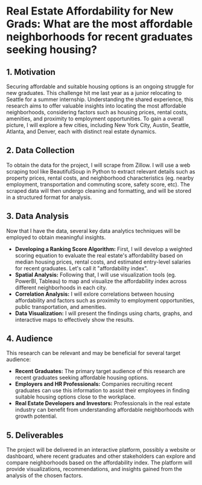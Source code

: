 # Real Estate Affordability for New Grads: What are the most affordable neighborhoods for recent graduates seeking housing?

## 1. Motivation
Securing affordable and suitable housing options is an ongoing struggle for new graduates. This challenge hit me last year as a junior relocating to Seattle for a summer internship. Understanding the shared experience, this research aims to offer valuable insights into locating the most affordable neighborhoods, considering factors such as housing prices, rental costs, amenities, and proximity to employment opportunities. To gain a overall picture, I will explore a few cities, including New York City, Austin, Seattle, Atlanta, and Denver, each with distinct real estate dynamics.

## 2. Data Collection
To obtain the data for the project, I will scrape from Zillow. I will use a web scraping tool like BeautifulSoup in Python to extract relevant details such as property prices, rental costs, and neighborhood characteristics (eg. nearby employment, transportation and commuting score, safety score, etc). The scraped data will then undergo cleaning and formatting, and will be stored in a structured format for analysis.

## 3. Data Analysis
Now that I have the data, several key data analytics techniques will be employed to obtain meaningful insights.
- **Developing a Ranking Score Algorithm:** First, I will develop a weighted scoring equation to evaluate the real estate's affordability based on median housing prices, rental costs, and estimated entry-level salaries for recent graduates. Let's call it "affordability index".
- **Spatial Analysis:** Following that, I will use visualization tools (eg. PowerBI, Tableau) to map and visualize the affordability index across different neighborhoods in each city.
- **Correlation Analysis:** I will exlore correlations between housing affordability and factors such as proximity to employment opportunities, public transportation, and amenities.
- **Data Visualization:** I will present the findings using charts, graphs, and interactive maps to effectively show the results.

## 4. Audience
This research can be relevant and may be beneficial for several target audience:
- **Recent Graduates:** The primary target audience of this research are recent graduates seeking affordable housing options.
- **Employers and HR Professionals:** Companies recruiting recent graduates can use this information to assist their employees in finding suitable housing options close to the workplace.
- **Real Estate Developers and Investors:** Professionals in the real estate industry can benefit from understanding affordable neighborhoods with growth potential.

## 5. Deliverables
The project will be delivered in an interactive platform, possibly a website or dashboard, where recent graduates and other stakeholders can explore and compare neighborhoods based on the affordability index. The platform will provide visualizations, recommendations, and insights gained from the analysis of the chosen factors.